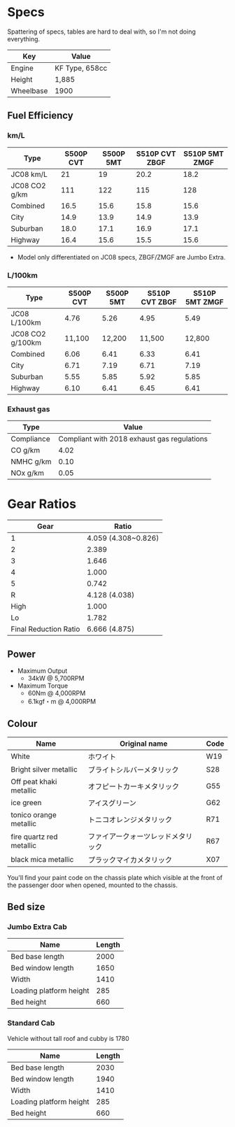 # Specs

Spattering of specs, tables are hard to deal with, so I'm not doing everything.

| Key    | Value |
| ------ | ----- |
| Engine | KF Type, 658cc |
| Height | 1,885 |
| Wheelbase | 1900 |

## Fuel Efficiency

### km/L

| Type          | S500P CVT | S500P 5MT | S510P CVT ZBGF | S510P 5MT ZMGF |
| ------------- | --------- | --------- | -------------- | -------------- |
| JC08 km/L     | 21        | 19        | 20.2           | 18.2           |
| JC08 CO2 g/km | 111       | 122       | 115            | 128            |
| Combined      | 16.5      | 15.6      | 15.8           | 15.6           |
| City          | 14.9      | 13.9      | 14.9           | 13.9           |
| Suburban      | 18.0      | 17.1      | 16.9           | 17.1           |
| Highway       | 16.4      | 15.6      | 15.5           | 15.6           |

* Model only differentiated on JC08 specs, ZBGF/ZMGF are Jumbo Extra.

### L/100km

| Type             | S500P CVT | S500P 5MT | S510P CVT ZBGF | S510P 5MT ZMGF |
| ---------------- | --------- | --------- | -------------- | -------------- |
| JC08 L/100km     | 4.76   | 5.26      | 4.95           | 5.49           |
| JC08 CO2 g/100km | 11,100 | 12,200    | 11,500         | 12,800         |
| Combined         | 6.06      | 6.41      | 6.33           | 6.41           |
| City             | 6.71      | 7.19      | 6.71           | 7.19           |
| Suburban         | 5.55      | 5.85      | 5.92           | 5.85           |
| Highway          | 6.10      | 6.41      | 6.45           | 6.41           |

### Exhaust gas

| Type       | Value                                        |
| ---------- | -------------------------------------------- |
| Compliance |  Compliant with 2018 exhaust gas regulations |
| CO g/km    | 4.02 |
| NMHC g/km  | 0.10 |
| NOx g/km   | 0.05 |


# Gear Ratios

| Gear | Ratio |
| ---- | ----- |
| 1    | 4.059 (4.308~0.826) |
| 2    | 2.389 |
| 3    | 1.646 |
| 4    | 1.000 |
| 5    | 0.742 |
| R    | 4.128 (4.038) |
| High | 1.000 |
| Lo   | 1.782 |
| Final Reduction Ratio | 6.666 (4.875) |


## Power

* Maximum Output 
  * 34kW @ 5,700RPM
* Maximum Torque
  * 60Nm @ 4,000RPM
  * 6.1kgf・m @ 4,000RPM


## Colour

| Name | Original name | Code |
| ---- | ------------- | ---- |
| White | ホワイト | W19 |
| Bright silver metallic | ブライトシルバーメタリック | S28 |
| Off peat khaki metallic | オフピートカーキメタリック | G55 |
| ice green | アイスグリーン | G62 |
| tonico orange metallic | トニコオレンジメタリック | R71 |
| fire quartz red metallic | ファイアークォーツレッドメタリック | R67 |
| black mica metallic | プラックマイカメタリック | X07 |

You'll find your paint code on the chassis plate which visible at the front of the passenger door when opened, mounted to the chassis.


## Bed size

### Jumbo Extra Cab

| Name            | Length |
| --------------- | ------ |
| Bed base length | 2000 |
| Bed window length | 1650 |
| Width | 1410 |
| Loading platform height | 285 |
| Bed height | 660 |


### Standard Cab

Vehicle without tall roof and cubby is 1780

| Name            | Length |
| --------------- | ------ |
| Bed base length | 2030 |
| Bed window length | 1940 |
| Width | 1410 |
| Loading platform height | 285 |
| Bed height | 660 |
